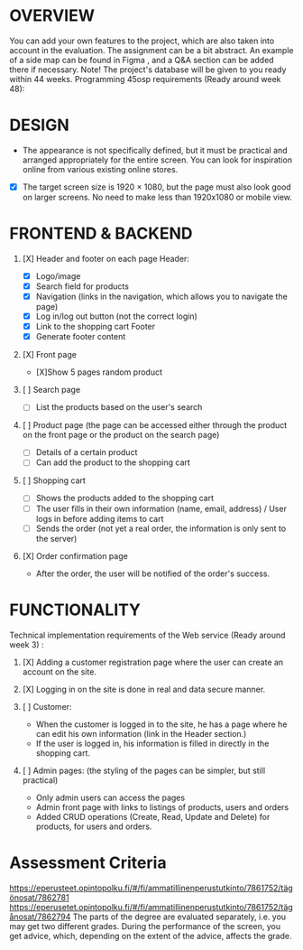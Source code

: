 # OVERVIEW
You can add your own features to the project, which are also taken into account in the evaluation.
The assignment can be a bit abstract. An example of a side map can be found in Figma  , and a Q&A section can be added there if necessary.
Note! The project's database will be given to you ready within 44 weeks.
Programming 45osp requirements (Ready around week 48):



# DESIGN
- The appearance is not specifically defined, but it must be practical and arranged appropriately for the entire screen. You can look for inspiration online from various existing online stores. 
- [X] The target screen size is 1920 × 1080, but the page must also look good on larger screens. No need to make less than 1920x1080 or mobile view.



# FRONTEND & BACKEND

1. [X] Header and footer on each page
Header:
   - [X] Logo/image
   - [X] Search field for products
   - [X] Navigation (links in the navigation, which allows you to navigate the page)
   - [X] Log in/log out button (not the correct login)
   - [X] Link to the shopping cart
Footer
   - [X] Generate footer content

2. [X] Front page
   - [X]Show 5 pages random product

3. [ ] Search page
   - [ ] List the products based on the user's search

4. [ ] Product page (the page can be accessed either through the product on the front page or the product on the search page)
   - [ ] Details of a certain product
   - [ ] Can add the product to the shopping cart

5. [ ] Shopping cart
   - [ ] Shows the products added to the shopping cart
   - [ ] The user fills in their own information (name, email, address) / User logs in before adding items to cart
   - [ ] Sends the order (not yet a real order, the information is only sent to the server)

6. [X] Order confirmation page
   - After the order, the user will be notified of the order's success.



# FUNCTIONALITY

Technical implementation requirements of the Web service (Ready around week 3) :

1. [X] Adding a customer registration page where the user can create an account on the site.

2. [X] Logging in on the site is done in real and data secure manner.

3. [ ] Customer:
   - When the customer is logged in to the site, he has a page where he can edit his own information (link in the Header section.)
   - If the user is logged in, his information is filled in directly in the shopping cart.

4. [ ] Admin pages: (the styling of the pages can be simpler, but still practical)
   - Only admin users can access the pages
   - Admin front page with links to listings of products, users and orders
   - Added CRUD operations (Create, Read, Update and Delete) for products, for users and orders.





# Assessment Criteria

https://eperusteet.opintopolku.fi/#/fi/ammatillinenperustutkinto/7861752/tägönosat/7862781
https://eperusetet.opintopolku.fi/#/fi/ammatillinenperustutkinto/7861752/tägånosat/7862794
The parts of the degree are evaluated separately, i.e. you may get two different grades.
During the performance of the screen, you get advice, which, depending on the extent of the advice, affects the grade.